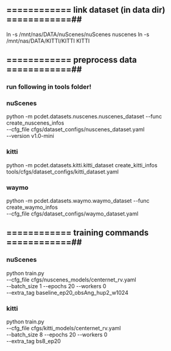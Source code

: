 
## ============ link dataset (in data dir) ============##
ln -s /mnt/nas/DATA/nuScenes/nuScenes nuscenes
ln -s /mnt/nas/DATA/KITTI/KITTI KITTI



## ============ preprocess data ============##
### run following in tools folder!
### nuScenes
python -m pcdet.datasets.nuscenes.nuscenes_dataset --func create_nuscenes_infos \
    --cfg_file cfgs/dataset_configs/nuscenes_dataset.yaml \
    --version v1.0-mini

### kitti
python -m pcdet.datasets.kitti.kitti_dataset create_kitti_infos tools/cfgs/dataset_configs/kitti_dataset.yaml


### waymo
python -m pcdet.datasets.waymo.waymo_dataset --func create_waymo_infos \
    --cfg_file cfgs/dataset_configs/waymo_dataset.yaml
    
    

## ============ training commands ============##
### nuScenes
python train.py \
--cfg_file cfgs/nuscenes_models/centernet_rv.yaml \
--batch_size 1 --epochs 20 --workers 0 \
--extra_tag baseline_ep20_obsAng_hup2_w1024



### kitti
python train.py \
--cfg_file cfgs/kitti_models/centernet_rv.yaml \
--batch_size 8 --epochs 20 --workers 0 \
--extra_tag bs8_ep20


